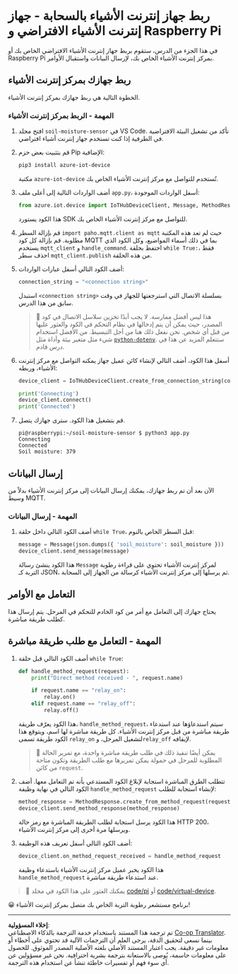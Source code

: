 <!--
CO_OP_TRANSLATOR_METADATA:
{
  "original_hash": "3ac42e284a7222c0e83d2d43231a364f",
  "translation_date": "2025-08-26T22:59:37+00:00",
  "source_file": "2-farm/lessons/4-migrate-your-plant-to-the-cloud/single-board-computer-connect-hub.md",
  "language_code": "ar"
}
-->
# ربط جهاز إنترنت الأشياء بالسحابة - جهاز إنترنت الأشياء الافتراضي و Raspberry Pi

في هذا الجزء من الدرس، ستقوم بربط جهاز إنترنت الأشياء الافتراضي الخاص بك أو Raspberry Pi بمركز إنترنت الأشياء الخاص بك، لإرسال البيانات واستقبال الأوامر.

## ربط جهازك بمركز إنترنت الأشياء

الخطوة التالية هي ربط جهازك بمركز إنترنت الأشياء.

### المهمة - الربط بمركز إنترنت الأشياء

1. افتح مجلد `soil-moisture-sensor` في VS Code. تأكد من تشغيل البيئة الافتراضية في الطرفية إذا كنت تستخدم جهاز إنترنت أشياء افتراضي.

1. قم بتثبيت بعض حزم Pip الإضافية:

    ```sh
    pip3 install azure-iot-device
    ```

    مكتبة `azure-iot-device` تُستخدم للتواصل مع مركز إنترنت الأشياء الخاص بك.

1. أضف الواردات التالية إلى أعلى ملف `app.py`، أسفل الواردات الموجودة:

    ```python
    from azure.iot.device import IoTHubDeviceClient, Message, MethodResponse
    ```

    هذا الكود يستورد SDK للتواصل مع مركز إنترنت الأشياء الخاص بك.

1. قم بإزالة السطر `import paho.mqtt.client as mqtt` حيث لم تعد هذه المكتبة مطلوبة. قم بإزالة كل كود MQTT بما في ذلك أسماء المواضيع، وكل الكود الذي يستخدم `mqtt_client` و `handle_command`. احتفظ بحلقة `while True:`، فقط احذف سطر `mqtt_client.publish` من هذه الحلقة.

1. أضف الكود التالي أسفل عبارات الواردات:

    ```python
    connection_string = "<connection string>"
    ```

    استبدل `<connection string>` بسلسلة الاتصال التي استرجعتها للجهاز في وقت سابق من هذا الدرس.

    > 💁 هذا ليس أفضل ممارسة. لا يجب أبدًا تخزين سلاسل الاتصال في كود المصدر، حيث يمكن أن يتم إدخالها في نظام التحكم في الكود والعثور عليها من قبل أي شخص. نحن نفعل ذلك هنا من أجل التبسيط. من الأفضل استخدام شيء مثل متغير بيئة وأداة مثل [`python-dotenv`](https://pypi.org/project/python-dotenv/). ستتعلم المزيد عن هذا في درس قادم.

1. أسفل هذا الكود، أضف التالي لإنشاء كائن عميل جهاز يمكنه التواصل مع مركز إنترنت الأشياء، وربطه:

    ```python
    device_client = IoTHubDeviceClient.create_from_connection_string(connection_string)

    print('Connecting')
    device_client.connect()
    print('Connected')
    ```

1. قم بتشغيل هذا الكود. سترى جهازك يتصل.

    ```output
    pi@raspberrypi:~/soil-moisture-sensor $ python3 app.py 
    Connecting
    Connected
    Soil moisture: 379
    ```

## إرسال البيانات

الآن بعد أن تم ربط جهازك، يمكنك إرسال البيانات إلى مركز إنترنت الأشياء بدلاً من وسيط MQTT.

### المهمة - إرسال البيانات

1. أضف الكود التالي داخل حلقة `while True`، قبل السطر الخاص بالنوم:

    ```python
    message = Message(json.dumps({ 'soil_moisture': soil_moisture }))
    device_client.send_message(message)
    ```

    هذا الكود ينشئ رسالة `Message` لمركز إنترنت الأشياء تحتوي على قراءة رطوبة التربة كـ JSON، ثم يرسلها إلى مركز إنترنت الأشياء كرسالة من الجهاز إلى السحابة.

## التعامل مع الأوامر

يحتاج جهازك إلى التعامل مع أمر من كود الخادم للتحكم في المرحل. يتم إرسال هذا كطلب طريقة مباشرة.

## المهمة - التعامل مع طلب طريقة مباشرة

1. أضف الكود التالي قبل حلقة `while True`:

    ```python
    def handle_method_request(request):
        print("Direct method received - ", request.name)
    
        if request.name == "relay_on":
            relay.on()
        elif request.name == "relay_off":
            relay.off()    
    ```

    هذا الكود يعرّف طريقة، `handle_method_request`، سيتم استدعاؤها عند استدعاء طريقة مباشرة من قبل مركز إنترنت الأشياء. كل طريقة مباشرة لها اسم، ويتوقع هذا الكود طريقة تسمى `relay_on` لتشغيل المرحل، و`relay_off` لإيقافه.

    > 💁 يمكن أيضًا تنفيذ ذلك في طلب طريقة مباشرة واحدة، مع تمرير الحالة المطلوبة للمرحل في حمولة يمكن تمريرها مع طلب الطريقة وتكون متاحة من كائن `request`.

1. تتطلب الطرق المباشرة استجابة لإبلاغ الكود المستدعي بأنه تم التعامل معها. أضف الكود التالي في نهاية وظيفة `handle_method_request` لإنشاء استجابة للطلب:

    ```python
    method_response = MethodResponse.create_from_method_request(request, 200)
    device_client.send_method_response(method_response)
    ```

    هذا الكود يرسل استجابة لطلب الطريقة المباشرة مع رمز حالة HTTP 200، ويرسلها مرة أخرى إلى مركز إنترنت الأشياء.

1. أضف الكود التالي أسفل تعريف هذه الوظيفة:

    ```python
    device_client.on_method_request_received = handle_method_request
    ```

    هذا الكود يخبر عميل مركز إنترنت الأشياء باستدعاء وظيفة `handle_method_request` عند استدعاء طريقة مباشرة.

> 💁 يمكنك العثور على هذا الكود في مجلد [code/pi](../../../../../2-farm/lessons/4-migrate-your-plant-to-the-cloud/code/pi) أو [code/virtual-device](../../../../../2-farm/lessons/4-migrate-your-plant-to-the-cloud/code/virtual-device).

😀 برنامج مستشعر رطوبة التربة الخاص بك متصل بمركز إنترنت الأشياء!

---

**إخلاء المسؤولية**:  
تم ترجمة هذا المستند باستخدام خدمة الترجمة بالذكاء الاصطناعي [Co-op Translator](https://github.com/Azure/co-op-translator). بينما نسعى لتحقيق الدقة، يرجى العلم أن الترجمات الآلية قد تحتوي على أخطاء أو معلومات غير دقيقة. يجب اعتبار المستند الأصلي بلغته الأصلية المصدر الموثوق. للحصول على معلومات حاسمة، يُوصى بالاستعانة بترجمة بشرية احترافية. نحن غير مسؤولين عن أي سوء فهم أو تفسيرات خاطئة تنشأ عن استخدام هذه الترجمة.